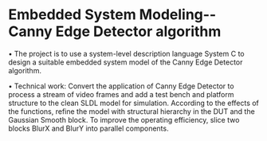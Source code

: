 # Embedded System Modeling-- Canny Edge Detector algorithm
•	The project is to use a system-level description language System C to design a suitable embedded system model of the Canny Edge Detector algorithm.

•	Technical work: Convert the application of Canny Edge Detector to process a stream of video frames and add a test bench and platform structure to the clean SLDL model for simulation.  According to the effects of the functions, refine the model with structural hierarchy in the DUT and the Gaussian Smooth block. To improve the operating efficiency, slice two blocks BlurX and BlurY into parallel components.
